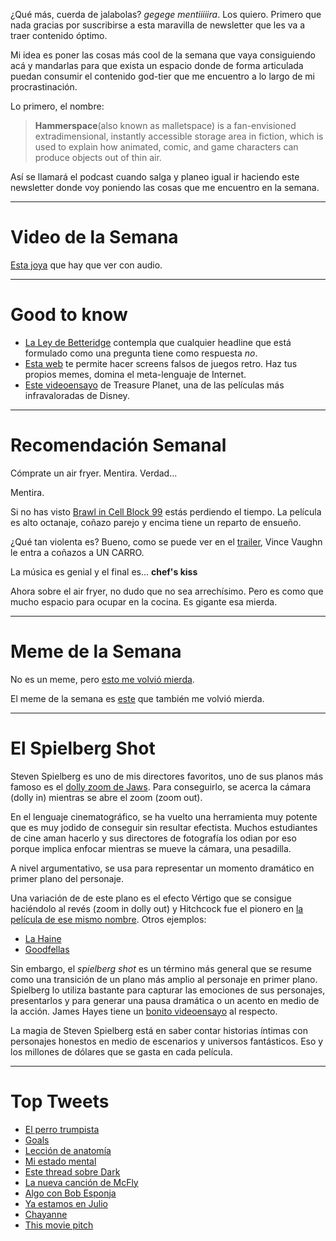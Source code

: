 ¿Qué más, cuerda de jalabolas? _gegege mentiiiiira_. Los quiero. Primero que nada gracias por suscribirse a esta maravilla de newsletter que les va a traer contenido óptimo.

Mi idea es poner las cosas más cool de la semana que vaya consiguiendo acá y mandarlas para que exista un espacio donde de forma articulada puedan consumir el contenido god-tier que me encuentro a lo largo de mi procrastinación.

Lo primero, el nombre:

> **Hammerspace**(also known as malletspace) is a fan-envisioned extradimensional, instantly accessible storage area in fiction, which is used to explain how animated, comic, and game characters can produce objects out of thin air.

Así se llamará el podcast cuando salga y planeo igual ir haciendo este newsletter donde voy poniendo las cosas que me encuentro en la semana.

---
# Video de la Semana

[Esta joya](https://www.reddit.com/r/WinStupidPrizes/comments/fu9x6l/surprise_vasectomy/) que hay que ver con audio.

---
# Good to know

- [La Ley de Betteridge](https://en.wikipedia.org/wiki/Betteridge%27s_law_of_headlines) contempla que cualquier headline que está formulado como una pregunta tiene como respuesta _no_.
- [Esta web](http://deathgenerator.com/#zerowing) te permite hacer screens falsos de juegos retro. Haz tus propios memes, domina el meta-lenguaje de Internet.
- [Este videoensayo](https://youtu.be/b9sycdSkngA) de Treasure Planet, una de las películas más infravaloradas de Disney.

---

# Recomendación Semanal

Cómprate un air fryer. Mentira. Verdad...

Mentira.

Si no has visto [Brawl in Cell Block 99](https://www.imdb.com/title/tt5657856/) estás perdiendo el tiempo. La película es alto octanaje, coñazo parejo y encima tiene un reparto de ensueño.

¿Qué tan violenta es? Bueno, como se puede ver en el [trailer](https://www.youtube.com/watch?v=5hfAExhHTMM), Vince Vaughn le entra a coñazos a UN CARRO.

La música es genial y el final es... **chef's kiss**

Ahora sobre el air fryer, no dudo que no sea arrechísimo. Pero es como que mucho espacio para ocupar en la cocina. Es gigante esa mierda.

---

# Meme de la Semana

No es un meme, pero [esto me volvió mierda](https://twitter.com/BindiIrwin/status/1277527675842617344).

El meme de la semana es [este](https://twitter.com/Jonfz/status/1277055393013944321) que también me volvió mierda.

---

# El Spielberg Shot

Steven Spielberg es uno de mis directores favoritos, uno de sus planos más famoso es el [dolly zoom de Jaws](https://www.youtube.com/watch?v=rW23RsUTb2Y). Para conseguirlo, se acerca la cámara (dolly in) mientras se abre el zoom (zoom out).

En el lenguaje cinematográfico, se ha vuelto una herramienta muy potente que es muy jodido de conseguir sin resultar efectista. Muchos estudiantes de cine aman hacerlo y sus directores de fotografía los odian por eso porque implica enfocar mientras se mueve la cámara, una pesadilla.

A nivel argumentativo, se usa para representar un momento dramático en primer plano del personaje.

Una variación de de este plano es el efecto Vértigo que se consigue haciéndolo al revés (zoom in dolly out) y Hitchcock fue el pionero en [la película de ese mismo nombre](https://www.youtube.com/watch?v=je0NhvAQ6fM). Otros ejemplos:

- [La Haine](https://www.youtube.com/watch?v=iv41W6iyyGs)
- [Goodfellas](https://www.youtube.com/watch?v=HZNBtx6RAn4)

Sin embargo, el _spielberg shot_ es un término más general que se resume como una transición de un plano más amplio al personaje en primer plano. Spielberg lo utiliza bastante para capturar las emociones de sus personajes, presentarlos y para generar una pausa dramática o un acento en medio de la acción. James Hayes tiene un [bonito videoensayo](https://www.youtube.com/watch?v=ieg8mgjiTPc) al respecto.

La magia de Steven Spielberg está en saber contar historias íntimas con personajes honestos en medio de escenarios y universos fantásticos. Eso y los millones de dólares que se gasta en cada película.

---

# Top Tweets

- [El perro trumpista](https://twitter.com/McJesse/status/1276016040174948352)
- [Goals](https://twitter.com/CouRageJD/status/1274244224053940224)
- [Lección de anatomía](https://twitter.com/advicefromphil/status/1277995142738296833)
- [Mi estado mental](https://twitter.com/u2/status/1040596245121839109)
- [Este thread sobre Dark](https://twitter.com/juanigcampos/status/1277718465923686406)
- [La nueva canción de McFly](https://twitter.com/vicmcfly/status/1278134619376889856)
- [Algo con Bob Esponja](https://twitter.com/ivandooblef/status/1277639969847349250)
- [Ya estamos en Julio](https://twitter.com/pizzaparacenar/status/1277941950579081216)
- [Chayanne](https://twitter.com/mssrosegard/status/1277402985891540992)
- [This movie pitch](https://twitter.com/WhitneyM02/status/1276980250203873286)
